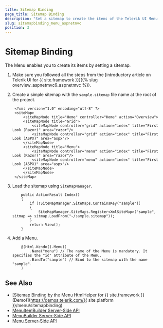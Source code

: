 ```yaml
---
title: Sitemap Binding
page_title: Sitemap Binding
description: "Set a sitemap to create the items of the Telerik UI Menu HtmlHelper for {{ site.framework }}."
slug: sitemapbinding_menu_aspnetmvc
position: 3
---
```


# Sitemap Binding

The Menu enables you to create its items by setting a sitemap.

1. Make sure you followed all the steps from the [introductory article on Telerik UI for {{ site.framework }}]({% slug overview_aspnetmvc6_aspnetmvc %}).
1. Create a simple sitemap with the `sample.sitemap` file name at the root of the project.

        <?xml version="1.0" encoding="utf-8" ?>
        <siteMap>
            <siteMapNode title="Home" controller="Home" action="Overview">
            <siteMapNode title="Grid">
                <siteMapNode controller="grid" action="index" title="First Look (Razor)" area="razor"/>
                <siteMapNode controller="grid" action="index" title="First Look (ASPX)" area="aspx"/>
            </siteMapNode>
            <siteMapNode title="Menu">
                <siteMapNode controller="menu" action="index" title="First Look (Razor)" area="razor"/>
                <siteMapNode controller="menu" action="index" title="First Look (ASPX)" area="aspx"/>
            </siteMapNode>
            </siteMapNode>
        </siteMap>

1. Load the sitemap using `SiteMapManager`.

    ```Razor
        public ActionResult Index()
        {
            if (!SiteMapManager.SiteMaps.ContainsKey("sample"))
            {
                SiteMapManager.SiteMaps.Register<XmlSiteMap>("sample", sitmap => sitmap.LoadFrom("~/sample.sitemap"));
            }
            return View();
        }
    ```

1. Add a Menu.

    ```Razor
        @(Html.Kendo().Menu()
            .Name("menu") // The name of the Menu is mandatory. It specifies the "id" attribute of the Menu.
            .BindTo("sample") // Bind to the sitemap with the name "sample".
        )
    ```

## See Also

* [Sitemap Binding by the Menu HtmlHelper for {{ site.framework }} (Demo)](https://demos.telerik.com/{{ site.platform }}/menu/sitemapbinding)
* [MenuItemBuilder Server-Side API](/api/Kendo.Mvc.UI.Fluent/MenuItemBuilder)
* [MenuBuilder Server-Side API](/api/Kendo.Mvc.UI.Fluent/MenuBuilder)
* [Menu Server-Side API](/api/menu)
